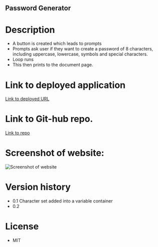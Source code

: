 ## Password Generator

# Description 
* A button is created which leads to prompts
* Prompts ask user if they want to create a password of 8 characters, including uppercase, lowercase, symbols and special characters.
* Loop runs
* This then prints to the document page.

# Link to deployed application

[Link to deployed URL](https://laura-kam.github.io/AssignmentTwo/)

# Link to Git-hub repo.

[Link to repo](https://github.com/Laura-Kam/GenerateMyPassword)

# Screenshot of website:

![Screenshot of website](https://github.com/Laura-Kam/AssignmentTwo/issues/1#issue-1299932156)


# Version history

* 0.1 Character set added into a variable container
* 0.2 

# License

* MIT
